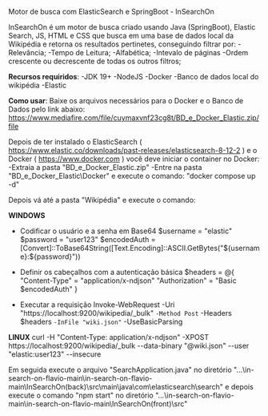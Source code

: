 Motor de busca com ElasticSearch e SpringBoot - InSearchOn

InSearchOn é um motor de busca criado usando Java (SpringBoot), Elastic Search, JS, HTML e CSS que busca em uma base de dados local da Wikipédia e retorna os resultados pertinetes, conseguindo filtrar por:
-Relevância;
-Tempo de Leitura;
-Alfabética;
-Intevalo de páginas
-Ordem crescente ou decrescente de todas os outros filtros;

**Recursos requiridos**:
-JDK 19+
-NodeJS
-Docker
-Banco de dados local do wikipédia
-Elastic

**Como usar**:
Baixe os arquivos necessários para o Docker e o Banco de Dados pelo link abaixo:
https://www.mediafire.com/file/cuymaxvnf23cg8t/BD_e_Docker_Elastic.zip/file

Depois de ter instalado o ElasticSearch ( https://www.elastic.co/downloads/past-releases/elasticsearch-8-12-2 ) e o Docker ( https://www.docker.com ) você deve iniciar o container no Docker:
-Extraia a pasta "BD_e_Docker_Elastic.zip"
-Entre na pasta "BD_e_Docker_Elastic\Docker" e execute o comando: "docker compose up -d"

Depois vá até a pasta "Wikipédia" e execute o comando:

**WINDOWS**
* Codificar o usuário e a senha em Base64
$username = "elastic"
$password = "user123"
$encodedAuth = [Convert]::ToBase64String([Text.Encoding]::ASCII.GetBytes("${username}:${password}"))

* Definir os cabeçalhos com a autenticação básica
$headers = @{
    "Content-Type" = "application/x-ndjson"
    "Authorization" = "Basic $encodedAuth"
}

* Executar a requisição
Invoke-WebRequest -Uri "https://localhost:9200/wikipedia/_bulk" `
                  -Method Post `
                  -Headers $headers `
                  -InFile "wiki.json" `
                  -UseBasicParsing

**LINUX**
curl -H "Content-Type: application/x-ndjson" -XPOST https://localhost:9200/wikipedia/_bulk --data-binary "@wiki.json" --user "elastic:user123" --insecure

Em seguida execute o arquivo "SearchApplication.java" no diretório "...\in-search-on-flavio-main\in-search-on-flavio-main\InSearchOn(back)\src\main\java\com\elasticsearch\search"
e depois execute o comando "npm start" no diretório "...\in-search-on-flavio-main\in-search-on-flavio-main\InSearchOn(front)\src"

